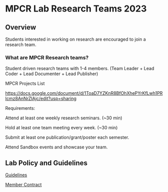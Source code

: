 # MPCR Lab Research Teams 2023

## Overview
Students interested in working on research are encouraged to join a research team.

### What are MPCR Research teams?

Student driven research teams with 1-4 members. (Team Leader + Lead Coder + Lead Documenter + Lead Publisher)

MPCR Projects List

https://docs.google.com/document/d/1ToaD7YZKnR8BfOhXhePYrKfLwh1PRIcmz8AnNrZIAjc/edit?usp=sharing

Requirements:

Attend at least one weekly research seminars. (~30 min)

Hold at least one team meeting every week.    (~30 min)

Submit at least one publication/grant/poster each semester.

Attend Sandbox events and showcase your team.


## Lab Policy and Guidelines

[Guidelines](https://docs.google.com/document/d/1XnSNExhDQ04Vyb5R4BooUckOY-WOJLk3E5WHKAEdFmw/edit?usp=sharing)

[Member Contract]()
